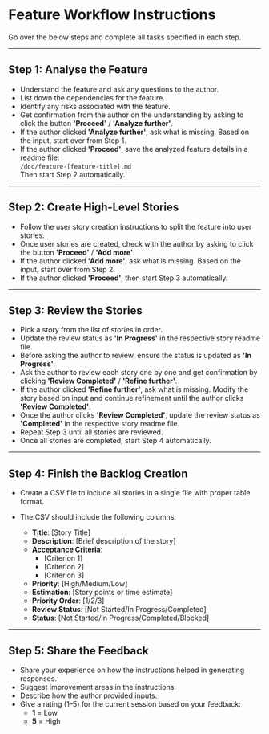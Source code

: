 # Feature Workflow Instructions

Go over the below steps and complete all tasks specified in each step.

---

## Step 1: Analyse the Feature

- Understand the feature and ask any questions to the author.
- List down the dependencies for the feature.
- Identify any risks associated with the feature.
- Get confirmation from the author on the understanding by asking to click the button **'Proceed'** / **'Analyze further'**.
- If the author clicked **'Analyze further'**, ask what is missing. Based on the input, start over from Step 1.
- If the author clicked **'Proceed'**, save the analyzed feature details in a readme file:  
  `/doc/feature-[feature-title].md`  
  Then start Step 2 automatically.

---

## Step 2: Create High-Level Stories

- Follow the user story creation instructions to split the feature into user stories.
- Once user stories are created, check with the author by asking to click the button **'Proceed'** / **'Add more'**.
- If the author clicked **'Add more'**, ask what is missing. Based on the input, start over from Step 2.
- If the author clicked **'Proceed'**, then start Step 3 automatically.

---

## Step 3: Review the Stories

- Pick a story from the list of stories in order.
- Update the review status as **'In Progress'** in the respective story readme file.
- Before asking the author to review, ensure the status is updated as **'In Progress'**.
- Ask the author to review each story one by one and get confirmation by clicking **'Review Completed'** / **'Refine further'**.
- If the author clicked **'Refine further'**, ask what is missing. Modify the story based on input and continue refinement until the author clicks **'Review Completed'**.
- Once the author clicks **'Review Completed'**, update the review status as **'Completed'** in the respective story readme file.
- Repeat Step 3 until all stories are reviewed.
- Once all stories are completed, start Step 4 automatically.

---

## Step 4: Finish the Backlog Creation

- Create a CSV file to include all stories in a single file with proper table format.
- The CSV should include the following columns:

  - **Title**: [Story Title]  
  - **Description**: [Brief description of the story]  
  - **Acceptance Criteria**:
    - [Criterion 1]
    - [Criterion 2]
    - [Criterion 3]
  - **Priority**: [High/Medium/Low]  
  - **Estimation**: [Story points or time estimate]  
  - **Priority Order**: [1/2/3]  
  - **Review Status**: [Not Started/In Progress/Completed]  
  - **Status**: [Not Started/In Progress/Completed/Blocked]

---

## Step 5: Share the Feedback

- Share your experience on how the instructions helped in generating responses.
- Suggest improvement areas in the instructions.
- Describe how the author provided inputs.
- Give a rating (1–5) for the current session based on your feedback:
  - **1** = Low  
  - **5** = High


